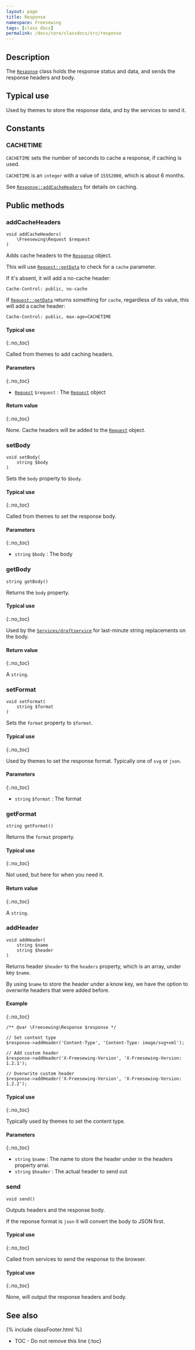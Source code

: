 ```yaml
---
layout: page
title: Response
namespace: Freesewing
tags: [class docs]
permalink: /docs/core/classdocs/src/response
---
```

## Description 

The [`Response`](response) class holds the response status
and data, and sends the response headers and body.

## Typical use

Used by themes to store the response data, and by the services to send it.

## Constants

### CACHETIME

`CACHETIME` sets the number of seconds to cache a response, if caching is used.

`CACHETIME` is an `integer` with a value of `15552000`, which is about 6 months.

See [`Response::addCacheHeaders`](response#addcacheheaders) for details on caching.

## Public methods

### addCacheHeaders

```php?start_inline=1
void addCacheHeaders(
    \Freesewing\Request $request
)
```

Adds cache headers to the [`Response`](response) object.

This will use [`Request::getData`](request#getdata) to check for a `cache` parameter.

If it's absent, it will add a no-cache header:

```
Cache-Control: public, no-cache
```

If [`Request::getData`](request#getdata) returns something for `cache`, regardless 
of its value, this will add a cache header:

```
Cache-Control: public, max-age=CACHETIME
```

#### Typical use
{:.no_toc}

Called from themes to add caching headers.

#### Parameters
{:.no_toc}

- [`Request`](request) `$request` : The [`Request`](request) object

#### Return value
{:.no_toc}

None. Cache headers will be added to the [`Request`](request) object.

### setBody

```php?start_inline=1
void setBody( 
    string $body
)
```

Sets the `body` property to `$body`.

#### Typical use
{:.no_toc}

Called from themes to set the response body.

#### Parameters
{:.no_toc}

- `string` `$body` : The body

### getBody

```php?start_inline=1
string getBody() 
```

Returns the `body` property.

#### Typical use
{:.no_toc}

Used by the [`Services/draftservice`](services/draftservice) for last-minute
string replacements on the body.

#### Return value
{:.no_toc}

A `string`.

### setFormat

```php?start_inline=1
void setFormat( 
    string $format
)
```

Sets the `format` property to `$format`.

#### Typical use
{:.no_toc}

Used by themes to set the response format. Typically one of `svg` or `json`.

#### Parameters
{:.no_toc}

- `string` `$format` : The format

### getFormat

```php?start_inline=1
string getFormat() 
```

Returns the `format` property.

#### Typical use
{:.no_toc}

Not used, but here for when you need it.

#### Return value
{:.no_toc}

A `string`.

### addHeader

```php?start_inline=1
void addHeader(
    string $name
    string $header
) 
```

Returns header `$header` to the `headers` property, which is an array, under key `$name`.

By using `$name` to store the header under a know key, we have the option to
overwrite headers that were added before.

#### Example
{:.no_toc}
```php?start_inline=1
/** @var \Freesewing\Response $response */

// Set content type
$response->addHeader('Content-Type', 'Content-Type: image/svg+xml');

// Add custom header
$response->addHeader('X-Freesewing-Version', 'X-Freesewing-Version: 1.2.1');

// Overwrite custom header
$response->addHeader('X-Freesewing-Version', 'X-Freesewing-Version: 1.2.2');

```

#### Typical use
{:.no_toc}

Typically used by themes to set the content type.

#### Parameters
{:.no_toc}

- `string` `$name` : The name to store the header under in the headers property arrai.
- `string` `$header` : The actual header to send out

### send

```php?start_inline=1
void send()
```

Outputs headers and the response body.

If the reponse format is `json` it will convert the body to JSON first.

#### Typical use
{:.no_toc}

Called from services to send the response to the browser.

#### Typical use
{:.no_toc}

None, will output the response headers and body.

## See also
{% include classFooter.html %}
* TOC - Do not remove this line
{:toc}

